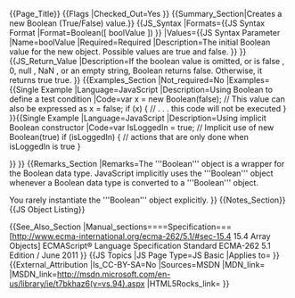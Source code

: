 {{Page_Title}}
{{Flags
|Checked_Out=Yes
}}
{{Summary_Section|Creates a new Boolean (True/False) value.}}
{{JS_Syntax
|Formats={{JS Syntax Format
|Format=Boolean([ boolValue ])
}}
|Values={{JS Syntax Parameter
|Name=boolValue
|Required=Required
|Description=The initial Boolean value for the new object. Possible values are true and false. 
}}
}}
{{JS_Return_Value
|Description=If the boolean value is omitted, or is false , 0, null , NaN , or an empty string, Boolean returns false. Otherwise, it returns true true.
}}
{{Examples_Section
|Not_required=No
|Examples={{Single Example
|Language=JavaScript
|Description=Using Boolean to define a test condition
|Code=var x = new Boolean(false);
// This value can also be expressed as x = false;
if (x) {
  // . . . this code will not be executed
}
}}{{Single Example
|Language=JavaScript
|Description=Using implicit Boolean constructor
|Code=var IsLoggedIn = true; 
// Implicit use of new Boolean(true)
if (isLoggedIn) {
  // actions that are only done when isLoggedIn is true
}

}}
}}
{{Remarks_Section
|Remarks=The '''Boolean''' object is a wrapper for the Boolean data type. JavaScript implicitly uses the '''Boolean''' object whenever a Boolean data type is converted to a '''Boolean''' object.

You rarely instantiate the '''Boolean''' object explicitly.
}}
{{Notes_Section}}
{{JS Object Listing}}

{{See_Also_Section
|Manual_sections====Specification===
[http://www.ecma-international.org/ecma-262/5.1/#sec-15.4 15.4 Array Objects]
ECMAScript® Language Specification
Standard ECMA-262
5.1 Edition / June 2011
}}
{{JS Topics
|JS Page Type=JS Basic
|Applies to=
}}
{{External_Attribution
|Is_CC-BY-SA=No
|Sources=MSDN
|MDN_link=
|MSDN_link=http://msdn.microsoft.com/en-us/library/ie/t7bkhaz6(v=vs.94).aspx
|HTML5Rocks_link=
}}